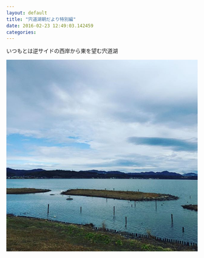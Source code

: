 ```yaml
---
layout: default
title: "宍道湖朝だより特別編"
date: 2016-02-23 12:49:03.142459
categories: 
---
```


いつもとは逆サイドの西岸から東を望む宍道湖

![宍道湖だより特別編](/assets/images/201602/12598971_563092690522177_1880808075_n.jpg)


